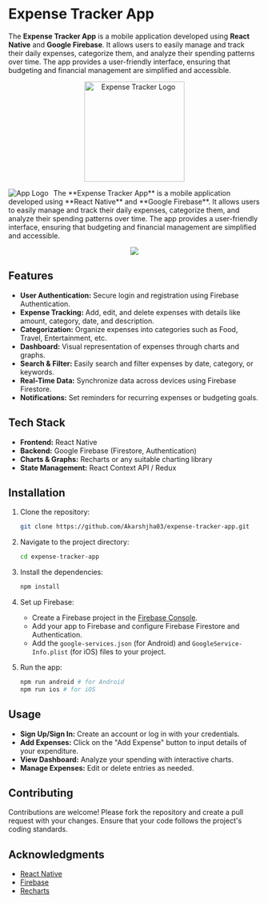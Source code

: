 # Expense Tracker App

The **Expense Tracker App** is a mobile application developed using **React Native** and **Google Firebase**. It allows users to easily manage and track their daily expenses, categorize them, and analyze their spending patterns over time. The app provides a user-friendly interface, ensuring that budgeting and financial management are simplified and accessible.

<div align="center">
  <img src="https://play-lh.googleusercontent.com/Xc2VEo_ReCQxoDXc-sKOVXkE5ttsT9Ot-aKbuAZOjjbhTIUGhNlJrnnTrSUReum0S1Yw=w600-h300-pc0xffffff-pd" alt="Expense Tracker Logo" width="200"/>
</div>

<p>
  <img src="https://play-lh.googleusercontent.com/Xc2VEo_ReCQxoDXc-sKOVXkE5ttsT9Ot-aKbuAZOjjbhTIUGhNlJrnnTrSUReum0S1Yw=w600-h300-pc0xffffff-pd/150" alt="App Logo" style="float: left; margin-right: 10px;">
  The **Expense Tracker App** is a mobile application developed using **React Native** and **Google Firebase**. It allows users to easily manage and track their daily expenses, categorize them, and analyze their spending patterns over time. The app provides a user-friendly interface, ensuring that budgeting and financial management are simplified and accessible.

<p align="center">
  <a href="https://skillicons.dev">
    <img src="https://skillicons.dev/icons?i=react,firebase,js,css,html,nodejs,git,redux,github,materialui,docker,jest,graphql,rest" />
  </a>
</p>


## Features

- **User Authentication:** Secure login and registration using Firebase Authentication.
- **Expense Tracking:** Add, edit, and delete expenses with details like amount, category, date, and description.
- **Categorization:** Organize expenses into categories such as Food, Travel, Entertainment, etc.
- **Dashboard:** Visual representation of expenses through charts and graphs.
- **Search & Filter:** Easily search and filter expenses by date, category, or keywords.
- **Real-Time Data:** Synchronize data across devices using Firebase Firestore.
- **Notifications:** Set reminders for recurring expenses or budgeting goals.

## Tech Stack

- **Frontend:** React Native
- **Backend:** Google Firebase (Firestore, Authentication)
- **Charts & Graphs:** Recharts or any suitable charting library
- **State Management:** React Context API / Redux

## Installation

1. Clone the repository:

    ```bash
    git clone https://github.com/Akarshjha03/expense-tracker-app.git
    ```

2. Navigate to the project directory:

    ```bash
    cd expense-tracker-app
    ```

3. Install the dependencies:

    ```bash
    npm install
    ```

4. Set up Firebase:

    - Create a Firebase project in the [Firebase Console](https://console.firebase.google.com/).
    - Add your app to Firebase and configure Firebase Firestore and Authentication.
    - Add the `google-services.json` (for Android) and `GoogleService-Info.plist` (for iOS) files to your project.

5. Run the app:

    ```bash
    npm run android # for Android
    npm run ios # for iOS
    ```

## Usage

- **Sign Up/Sign In:** Create an account or log in with your credentials.
- **Add Expenses:** Click on the "Add Expense" button to input details of your expenditure.
- **View Dashboard:** Analyze your spending with interactive charts.
- **Manage Expenses:** Edit or delete entries as needed.

## Contributing

Contributions are welcome! Please fork the repository and create a pull request with your changes. Ensure that your code follows the project's coding standards.

## Acknowledgments

- [React Native](https://reactnative.dev/)
- [Firebase](https://firebase.google.com/)
- [Recharts](https://recharts.org/)
